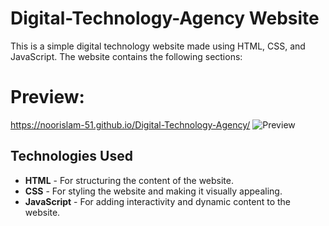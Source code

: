 # Digital-Technology-Agency Website

This is a simple digital technology website made using HTML, CSS, and JavaScript. The website contains the following sections:

# Preview:  
https://noorislam-51.github.io/Digital-Technology-Agency/
![Preview](
https://github.com/Noorislam-51/Digital-Technology-Agency/assets/172569034/c1f499fd-e808-414f-aadb-d9a0ccff05e6)

## Technologies Used

- **HTML** - For structuring the content of the website.
- **CSS** - For styling the website and making it visually appealing.
- **JavaScript** - For adding interactivity and dynamic content to the website.

